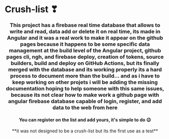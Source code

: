 # Crush-list ❣

<h3 align="center">This project has a firebase real time database that allows to write and read, data add or delete it on real time, its made in Angular and it was a real work to make it appear on the github pages because it happens to be some specific data management at the build level of the Angular project, github pages cli, ngh, and firebase deploy, creation of tokens, source builders, build and deploy on GitHub Actions, but its finally merged with the database and its working properly its a hard process to document more than the build... and as i have to keep working on other projets i will be adding the missing documentation hoping to help someone with this same issues, because its not clear how to make work a github page with angular firebase database capable of login, register, and add data to the web from here</h3>
  
<h4 align="center">You can register on the list and add yours, it's simple to do 😉</h4>

<p align= "center" >**it was not designed to be a crush-list but its the first use as a test**</p>


